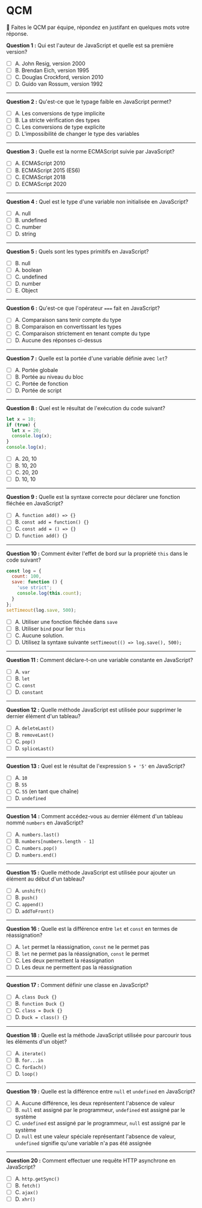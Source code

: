 # QCM 

:rocket: Faites le QCM par équipe, répondez en justifant en quelques mots votre réponse.

**Question 1 :** Qui est l'auteur de JavaScript et quelle est sa première version?

- [ ] A. John Resig, version 2000
- [ ] B. Brendan Eich, version 1995
- [ ] C. Douglas Crockford, version 2010
- [ ] D. Guido van Rossum, version 1992

---

**Question 2 :** Qu'est-ce que le typage faible en JavaScript permet?

- [ ] A. Les conversions de type implicite
- [ ] B. La stricte vérification des types
- [ ] C. Les conversions de type explicite
- [ ] D. L'impossibilité de changer le type des variables

---

**Question 3 :** Quelle est la norme ECMAScript suivie par JavaScript?

- [ ] A. ECMAScript 2010
- [ ] B. ECMAScript 2015 (ES6)
- [ ] C. ECMAScript 2018
- [ ] D. ECMAScript 2020

---

**Question 4 :** Quel est le type d'une variable non initialisée en JavaScript?

- [ ] A. null
- [ ] B. undefined
- [ ] C. number
- [ ] D. string

---

**Question 5 :** Quels sont les types primitifs en JavaScript?

- [ ] B. null
- [ ] A. boolean
- [ ] C. undefined
- [ ] D. number
- [ ] E. Object

---

**Question 6 :** Qu'est-ce que l'opérateur `===` fait en JavaScript?

- [ ] A. Comparaison sans tenir compte du type
- [ ] B. Comparaison en convertissant les types
- [ ] C. Comparaison strictement en tenant compte du type
- [ ] D. Aucune des réponses ci-dessus

---

**Question 7 :** Quelle est la portée d'une variable définie avec `let`?

- [ ] A. Portée globale
- [ ] B. Portée au niveau du bloc
- [ ] C. Portée de fonction
- [ ] D. Portée de script

---

**Question 8 :** Quel est le résultat de l'exécution du code suivant?

```javascript
let x = 10;
if (true) {
  let x = 20;
  console.log(x);
}
console.log(x);
```

- [ ] A. 20, 10
- [ ] B. 10, 20
- [ ] C. 20, 20
- [ ] D. 10, 10

---

**Question 9 :** Quelle est la syntaxe correcte pour déclarer une fonction fléchée en JavaScript?

- [ ] A. `function add() => {}`
- [ ] B. `const add = function() {}`
- [ ] C. `const add = () => {}`
- [ ] D. `function add() {}`

---

**Question 10 :** Comment éviter l'effet de bord sur la propriété `this` dans le code suivant?

```js
const log = {
  count: 100,
  save: function () {
    'use strict';
    console.log(this.count);
  }
};
setTimeout(log.save, 500);
```

- [ ] A. Utiliser une fonction fléchée dans `save`
- [ ] B. Utiliser `bind` pour lier `this`
- [ ] C. Aucune solution.
- [ ] D. Utilisez la syntaxe suivante `setTimeout(() => log.save(), 500);`

---

**Question 11 :** Comment déclare-t-on une variable constante en JavaScript?

- [ ] A. `var`
- [ ] B. `let`
- [ ] C. `const`
- [ ] D. `constant`

---

**Question 12 :** Quelle méthode JavaScript est utilisée pour supprimer le dernier élément d'un tableau?

- [ ] A. `deleteLast()`
- [ ] B. `removeLast()`
- [ ] C. `pop()`
- [ ] D. `spliceLast()`

---

**Question 13 :** Quel est le résultat de l'expression `5 + '5'` en JavaScript?

- [ ] A. `10`
- [ ] B. `55`
- [ ] C. `55` (en tant que chaîne)
- [ ] D. `undefined`

---

**Question 14 :** Comment accédez-vous au dernier élément d'un tableau nommé `numbers` en JavaScript?

- [ ] A. `numbers.last()`
- [ ] B. `numbers[numbers.length - 1]`
- [ ] C. `numbers.pop()`
- [ ] D. `numbers.end()`

---

**Question 15 :** Quelle méthode JavaScript est utilisée pour ajouter un élément au début d'un tableau?

- [ ] A. `unshift()`
- [ ] B. `push()`
- [ ] C. `append()`
- [ ] D. `addToFront()`

---

**Question 16 :** Quelle est la différence entre `let` et `const` en termes de réassignation?

- [ ] A. `let` permet la réassignation, `const` ne le permet pas
- [ ] B. `let` ne permet pas la réassignation, `const` le permet
- [ ] C. Les deux permettent la réassignation
- [ ] D. Les deux ne permettent pas la réassignation

---

**Question 17 :** Comment définir une classe en JavaScript?

- [ ] A. `class Duck {}`
- [ ] B. `function Duck {}`
- [ ] C. `class = Duck {}`
- [ ] D. `Duck = class() {}`

---

**Question 18 :** Quelle est la méthode JavaScript utilisée pour parcourir tous les éléments d'un objet?

- [ ] A. `iterate()`
- [ ] B. `for...in`
- [ ] C. `forEach()`
- [ ] D. `loop()`

---

**Question 19 :** Quelle est la différence entre `null` et `undefined` en JavaScript?

- [ ] A. Aucune différence, les deux représentent l'absence de valeur
- [ ] B. `null` est assigné par le programmeur, `undefined` est assigné par le système
- [ ] C. `undefined` est assigné par le programmeur, `null` est assigné par le système
- [ ] D. `null` est une valeur spéciale représentant l'absence de valeur, `undefined` signifie qu'une variable n'a pas été assignée

---

**Question 20 :** Comment effectuer une requête HTTP asynchrone en JavaScript?

- [ ] A. `http.getSync()`
- [ ] B. `fetch()`
- [ ] C. `ajax()`
- [ ] D. `xhr()`
